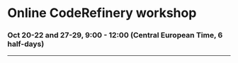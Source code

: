 # Online CodeRefinery workshop

### Oct 20-22 and 27-29, 9:00 - 12:00 (Central European Time, 6 half-days)

---
